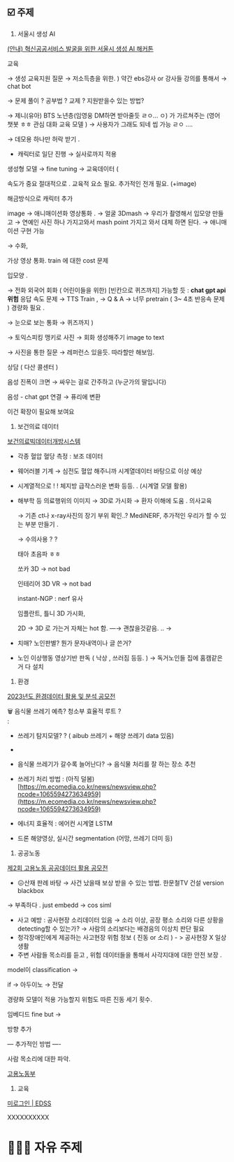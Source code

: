 ## ☑️ 주제

1. 서울시 생성 AI 

[(안내) 혁신공공서비스 발굴을 위한 서울시 생성 AI 해커톤](https://aifactory.space/competition/detail/2374)

교육

→ 생성 교육지원 질문 → 저소득층을 위한. ) 약간 ebs강사 or 강사들 강의를 통해서 → chat bot 

→ 문제 풀이 ? 공부법 ? 교제 ? 지원받을수 있는 방법? 

→ 제니(유아) BTS 노년층(임영웅 DM하면 받아줄듯 ㄹㅇ… ㅇ) 가 가르쳐주는 (영어 챗봇 ㅎㅎ  관심 대화 교육 모델 )  → 사용자가 그래도 되네 씹 가능 ㄹㅇ …. 

→ 데모용 하나만 허락 받기 . 

- 캐릭터로 일단 진행 → 실사로까지 적용

생성형 모델 → fine tuning  → 교육데이터 ( 

속도가 중요 절대적으로 . 교육적 요소 필요.  추가적인 전개 필요. (+image)

해금방식으로 캐릭터 추가

image → 애니매이션화 영상통화 .  → 얼굴 3Dmash → 우리가 촬영해서 입모양 만들고 → 연예인 사진 하나 가지고와서 mash point 가지고 와서 대체 하면 된다. → 애니매이션 구현 가능 

→ 수화,  

가상 영상 통화.  train 에 대한 cost 문제

입모양 . 

→ 전화 외국어 회화 ( 어린이들을 위한) [빈칸으로 퀴즈까지] 가능할 듯 : **chat gpt api  위험** 응답 속도 문제 → TTS Train , → Q & A → 너무 pretrain ( 3~ 4초 반응속 문제 )   경량화 필요 . 

→ 눈으로 보는 통화 → 퀴즈까지 ) 

→ 토익스피킹 맹키로 사진 → 회화 생성해주기 image to text  

→ 사진을 통한 질문 → 레퍼런스 있을듯. 따라할만 해보임. 

상담 ( 다산 콜센터 ) 

음성 진폭이 크면 → 싸우는 걸로 간주하고 (누군가의 딸입니다)

음성 - chat gpt 연결 → 퓨리에 변환  

이건 확장이 필요해 보여요

1. 보건의료 데이터

[보건의료빅데이터개방시스템](https://opendata.hira.or.kr/op/ope/selectEduExrGdDtl.do?searchCnd=&searchWrd=&dataOpenEduCrseNo=0000038&pageIndex=1)

- 각종 혈압 혈당 측정 : 보조 데이터
- 웨어러블 기계 → 심전도 혈압 해주니까 시계열데이터 바탕으로 이상 예상
- 시계열적으로 ! ! 체지방 급작스러운 변화 등등. .  (시계열 모델 활용)
- 해부학 등 의료행위의 이미지 → 3D로 가시화 → 환자 이해에 도움 . 의사교육
    
    → 기존 ct나 x-ray사진의 장기 부위 확인..? MediNERF,  추가적인 우리가 할 수 있는 부분 만들기 . 
    
    → 수의사용 ? ?  
    
    태아 초음파 ㅎㅎ
    
    쏘카 3D → not bad
    
    인테리어 3D VR →  not bad
    
    instant-NGP : nerf 유사 
    
    임플란트, 틀니 3D 가시화, 
    
    2D → 3D 로 가는거 자체는 hot 함. —→ 괜찮을것같음. .. → 
    
- 치매? 노인판별? 뭔가 문자내역이나 글 쓴거?
- 노인 이상행동 영상기반 판독 ( 낙상 , 쓰러짐 등등. ) → 독거노인들 집에 홈캠같은거 다 설치

1. 환경

[2023년도 환경데이터 활용 및 분석 공모전](https://www.ecothon.kr/index)

🗑️ 음식물 쓰레기 예측? 청소부 효율적 루트 ?  
:

- 쓰레기 탐지모델? ? ( aibub 쓰레기 + 해양 쓰레기 data 있음)
- 
- 음식물 쓰레기가 갈수록 늘어난다? → 음식물 처리를 잘 하는 장소 추천
- 쓰레기 처리 방법 : (아직 덜봄)[https://m.ecomedia.co.kr/news/newsview.php?ncode=1065594273634959](https://m.ecomedia.co.kr/news/newsview.php?ncode=1065594273634959)

- 에너지 효율적 : 에어컨 시계열 LSTM
- 드론 해양영상, 실시간 segmentation (어망, 쓰레기 더미 등)

1. 공공노동

[제2회 고용노동 공공데이터 활용 공모전](https://www.2023datacontest.co.kr/summary/summary.php?c=2)

- 😖산재 판례 바탕 → 사건 났을때 보상 받을 수 있는 방법.  한문철TV 건설 version blackbox

→ 부족하다 .  just embedd → cos siml 

- 사고 예방 : 공사현장 소리데이터 있음 → 소리 이상, 공장 평소 소리와 다른 상황을 detecting할 수 있는가? → 사람의 소리보다는 배경음의 이상치 판단 필요
- 청각장애인에게 제공하는 사고현장 위험 정보 ( 진동 or 소리 ) - > 공사현장 X 일상생활
- 주변 사람들 목소리를 듣고 , 위험 데이터들을 통해서 사각지대에 대한 안전 보장 .

model이 classification → 

if → 아두이노 → 전달 

경량화 모델이 적용 가능할지  위험도 따른 진동 세기 횟수. 

임베디드 fine but → 

방향 추가

— 추가적인 방법 —- 

사람 목소리에 대한 파악. 

[고용노동부](https://www.moel.go.kr/info/publicdata/publicopen/list.do?param=한국장애인고용공단)

1. 교육

[미로그인 | EDSS](https://edss.moe.go.kr/brd/BcontDetlRM.do;jsessionid=000003lSU6hNMtcuok25KldKMxj:-1)

XXXXXXXXXX

# 👨🏻‍🏭 자유 주제
